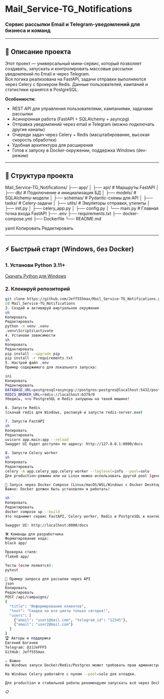 # Mail_Service-TG_Notifications

### Сервис рассылки Email и Telegram-уведомлений для бизнеса и команд

---

## 🚀 Описание проекта

Этот проект — универсальный мини-сервис, который позволяет создавать, запускать и контролировать массовые рассылки уведомлений по Email и через Telegram.  
Вся логика реализована на FastAPI, задачи отправки выполняются через Celery с брокером Redis. Данные пользователей, кампаний и статистики хранятся в PostgreSQL.

**Особенности:**
- REST API для управления пользователями, кампаниями, задачами рассылки
- Асинхронная работа (FastAPI + SQLAlchemy + asyncpg)
- Отправка уведомлений через email и Telegram (можно подключать другие каналы)
- Очереди задач через Celery + Redis (масштабирование, высокая скорость обработки)
- Удобная архитектура для расширения
- Готов к запуску в Docker-окружении, поддержка Windows (dev-режим)

---

## 📂 Структура проекта

Mail_Service-TG_Notifications/
├── app/
│ ├── api/ # Маршруты FastAPI
│ ├── db/ # Подключение и инициализация БД
│ ├── models/ # SQLAlchemy-модели
│ ├── schemas/ # Pydantic-схемы для API
│ ├── tasks/ # Celery-задачи
│ ├── utils/ # Эмуляторы отправки, утилиты
│ ├── init.py
│ ├── celery_app.py
│ ├── config.py
│ └── main.py # Главная точка входа FastAPI
├── .env
├── requirements.txt
├── docker-compose.yml
├── Dockerfile
└── README.md

yaml
Копировать
Редактировать

---

## ⚡ Быстрый старт (Windows, без Docker)

### 1. Установи Python 3.11+  
[Скачать Python для Windows](https://www.python.org/downloads/windows/)

### 2. Клонируй репозиторий
```sh
git clone https://github.com/Jeff555max/Mail_Service-TG_Notifications.git
cd Mail_Service-TG_Notifications
3. Создай и активируй виртуальное окружение
sh
Копировать
Редактировать
python -m venv .venv
.venv\Scripts\activate
4. Установи зависимости
sh
Копировать
Редактировать
pip install --upgrade pip
pip install -r requirements.txt
5. Настрой файл .env
Пример содержимого для локального запуска:

ini
Копировать
Редактировать
DATABASE_URL=postgresql+asyncpg://postgres:postgres@localhost:5432/postgres
REDIS_BROKER_URL=redis://localhost:6379/0
Убедись, что PostgreSQL и Redis запущены на твоей машине!

6. Запусти Redis
(скачай redis для Windows, распакуй и запусти redis-server.exe)

7. Запусти FastAPI
sh
Копировать
Редактировать
uvicorn app.main:app --reload
Swagger UI будет доступен по адресу: http://127.0.0.1:8000/docs

8. Запусти Celery worker
sh
Копировать
Редактировать
celery -A app.celery_app.celery worker --loglevel=info --pool=solo
Для production-режима или на Linux можно использовать другой pool (gevent/prefork).

🐳 Запуск через Docker Compose (Linux/macOS/WSL/Windows с Docker Desktop)
Важно: Docker должен быть установлен и работать!

sh
Копировать
Редактировать
docker compose up --build
Это поднимет сервис FastAPI, Celery worker, Redis и PostgreSQL в контейнерах.

Swagger UI: http://localhost:8000/docs

🛠️ Команды для разработчика
Форматирование кода:
black app/

Проверка стиля:
flake8 app/

Тесты (если появятся):
pytest

📑 Пример запроса для рассылки через API
json
Копировать
Редактировать
POST /api/campaigns/
{
  "title": "Информирование клиентов",
  "text": "Скидки на все цветы только сегодня!",
  "users": [
    {"email": "user1@mail.com", "telegram_id": "12345"},
    {"email": "user2@mail.com"}
  ]
}
🏆 Авторы и поддержка
Евгений Богачев
Telegram: @JJJeFFF5
GitHub: Jeff555max

⚠️ Важно
На Windows запуск Docker/Redis/Postgres может требовать прав администратора!

На Windows Celery работайте с пулом --pool=solo для отладки.

Для production и стабильной работы рекомендуем запускать всё через Docker/на Linux.

📋

